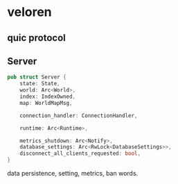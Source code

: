 # veloren

## quic protocol

## Server

``` rust
pub struct Server {
    state: State,
    world: Arc<World>,
    index: IndexOwned,
    map: WorldMapMsg,

    connection_handler: ConnectionHandler,

    runtime: Arc<Runtime>,

    metrics_shutdown: Arc<Notify>,
    database_settings: Arc<RwLock<DatabaseSettings>>,
    disconnect_all_clients_requested: bool,
}
```
data  persistence, setting, metrics, ban words.
